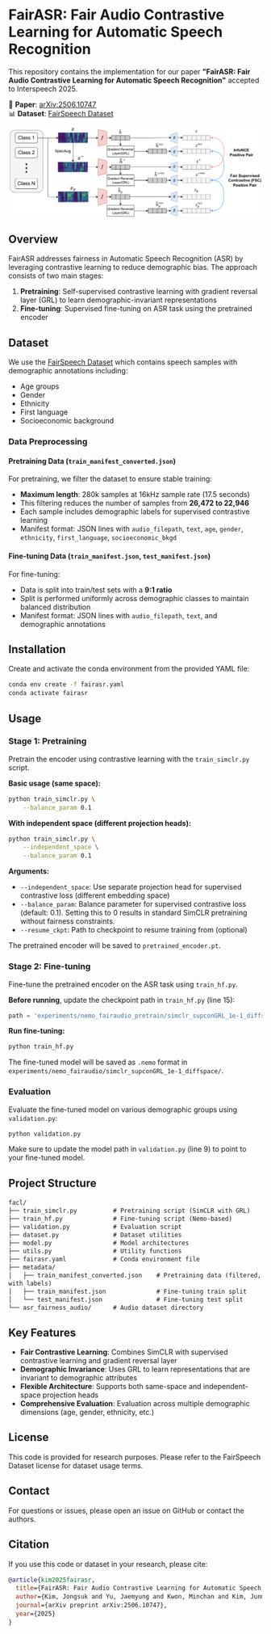 # FairASR: Fair Audio Contrastive Learning for Automatic Speech Recognition

This repository contains the implementation for our paper **"FairASR: Fair Audio Contrastive Learning for Automatic Speech Recognition"** accepted to Interspeech 2025.

📄 **Paper**: [arXiv:2506.10747](https://arxiv.org/pdf/2506.10747v1)  
📊 **Dataset**: [FairSpeech Dataset](https://ai.meta.com/datasets/speech-fairness-dataset/)

![FairASR Architecture](fairasr.PNG)

## Overview

FairASR addresses fairness in Automatic Speech Recognition (ASR) by leveraging contrastive learning to reduce demographic bias. The approach consists of two main stages:

1. **Pretraining**: Self-supervised contrastive learning with gradient reversal layer (GRL) to learn demographic-invariant representations
2. **Fine-tuning**: Supervised fine-tuning on ASR task using the pretrained encoder

## Dataset

We use the [FairSpeech Dataset](https://ai.meta.com/datasets/speech-fairness-dataset/) which contains speech samples with demographic annotations including:
- Age groups
- Gender
- Ethnicity
- First language
- Socioeconomic background

### Data Preprocessing

#### Pretraining Data (`train_manifest_converted.json`)

For pretraining, we filter the dataset to ensure stable training:
- **Maximum length**: 280k samples at 16kHz sample rate (17.5 seconds)
- This filtering reduces the number of samples from **26,472 to 22,946**
- Each sample includes demographic labels for supervised contrastive learning
- Manifest format: JSON lines with `audio_filepath`, `text`, `age`, `gender`, `ethnicity`, `first_language`, `socioeconomic_bkgd`

#### Fine-tuning Data (`train_manifest.json`, `test_manifest.json`)

For fine-tuning:
- Data is split into train/test sets with a **9:1 ratio**
- Split is performed uniformly across demographic classes to maintain balanced distribution
- Manifest format: JSON lines with `audio_filepath`, `text`, and demographic annotations

## Installation

Create and activate the conda environment from the provided YAML file:

```bash
conda env create -f fairasr.yaml
conda activate fairasr
```

## Usage

### Stage 1: Pretraining

Pretrain the encoder using contrastive learning with the `train_simclr.py` script.

**Basic usage (same space):**
```bash
python train_simclr.py \
    --balance_param 0.1
```

**With independent space (different projection heads):**
```bash
python train_simclr.py \
    --independent_space \
    --balance_param 0.1
```

**Arguments:**
- `--independent_space`: Use separate projection head for supervised contrastive loss (different embedding space)
- `--balance_param`: Balance parameter for supervised contrastive loss (default: 0.1). Setting this to 0 results in standard SimCLR pretraining without fairness constraints.
- `--resume_ckpt`: Path to checkpoint to resume training from (optional)

The pretrained encoder will be saved to `pretrained_encoder.pt`.

### Stage 2: Fine-tuning

Fine-tune the pretrained encoder on the ASR task using `train_hf.py`.

**Before running**, update the checkpoint path in `train_hf.py` (line 15):
```python
path = 'experiments/nemo_fairaudio_pretrain/simclr_supconGRL_1e-1_diffspace_checkpoints/last.ckpt'
```

**Run fine-tuning:**
```bash
python train_hf.py
```

The fine-tuned model will be saved as `.nemo` format in `experiments/nemo_fairaudio/simclr_supconGRL_1e-1_diffspace/`.

### Evaluation

Evaluate the fine-tuned model on various demographic groups using `validation.py`:

```bash
python validation.py
```

Make sure to update the model path in `validation.py` (line 9) to point to your fine-tuned model.

## Project Structure

```
facl/
├── train_simclr.py          # Pretraining script (SimCLR with GRL)
├── train_hf.py              # Fine-tuning script (Nemo-based)
├── validation.py            # Evaluation script
├── dataset.py               # Dataset utilities
├── model.py                 # Model architectures
├── utils.py                 # Utility functions
├── fairasr.yaml             # Conda environment file
├── metadata/
│   ├── train_manifest_converted.json    # Pretraining data (filtered, with labels)
│   ├── train_manifest.json              # Fine-tuning train split
│   └── test_manifest.json               # Fine-tuning test split
└── asr_fairness_audio/      # Audio dataset directory
```

## Key Features

- **Fair Contrastive Learning**: Combines SimCLR with supervised contrastive learning and gradient reversal layer
- **Demographic Invariance**: Uses GRL to learn representations that are invariant to demographic attributes
- **Flexible Architecture**: Supports both same-space and independent-space projection heads
- **Comprehensive Evaluation**: Evaluation across multiple demographic dimensions (age, gender, ethnicity, etc.)

## License

This code is provided for research purposes. Please refer to the FairSpeech Dataset license for dataset usage terms.

## Contact

For questions or issues, please open an issue on GitHub or contact the authors.

## Citation

If you use this code or dataset in your research, please cite:

```bibtex
@article{kim2025fairasr,
  title={FairASR: Fair Audio Contrastive Learning for Automatic Speech Recognition},
  author={Kim, Jongsuk and Yu, Jaemyung and Kwon, Minchan and Kim, Junmo},
  journal={arXiv preprint arXiv:2506.10747},
  year={2025}
}
```

